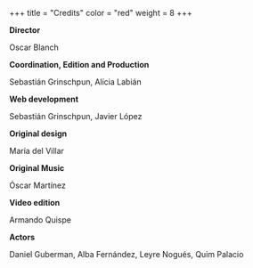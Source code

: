 +++
title = "Credits"
color = "red"
weight = 8
+++

**Director**

Oscar Blanch

**Coordination, Edition and Production**

Sebastián Grinschpun, Alícia Labián

**Web development**

Sebastián Grinschpun,
Javier López

**Original design**

Maria del Villar

**Original Music**

Óscar Martínez

**Video edition**

Armando Quispe

**Actors**

Daniel Guberman,
Alba Fernández,
Leyre Nogués, 
Quim Palacio
